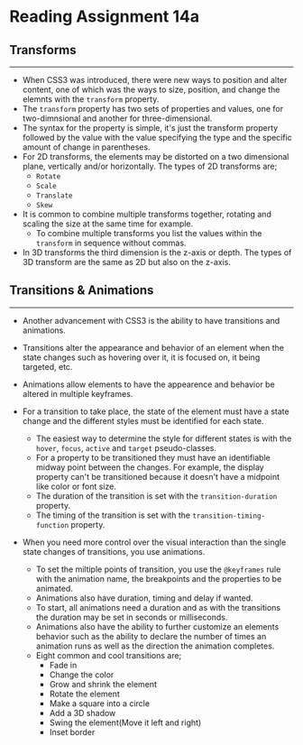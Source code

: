 # Reading Assignment 14a

## Transforms

---

- When CSS3 was introduced, there were new ways to position and alter content, one of which was the ways to size, position, and change the elemnts with the `transform` property.
- The `transform` property has two sets of properties and values, one for two-dimnsional and another for three-dimensional.
- The syntax for the property is simple, it's just the transform property followed by the value with the value specifying the type and the specific amount of change in parentheses.
- For 2D transforms, the elements may be distorted on a two dimensional plane, vertically and/or horizontally. The types of 2D transforms are;
  - `Rotate`
  - `Scale`
  - `Translate`
  - `Skew`
- It is common to combine multiple transforms together, rotating and scaling the size at the same time for example.
  - To combine multiple transforms you list the values within the `transform` in sequence without commas.
- In 3D transforms the third dimension is the z-axis or depth. The types of 3D transform are the same as 2D but also on the z-axis.

## Transitions & Animations

---

- Another advancement with CSS3 is the ability to have transitions and animations.
- Transitions alter the appearance and behavior of an element when the state changes such as hovering over it, it is focused on, it being targeted, etc.
- Animations allow elements to have the appearence and behavior be altered in multiple keyframes.

- For a transition to take place, the state of the element must have a state change and the different styles must be identified for each state.
  - The easiest way to determine the style for different states is with the `hover`, `focus`, `active` and `target` pseudo-classes.
  - For a property to be transitioned they must have an identifiable midway point between the changes. For example, the display property can't be transitioned because it doesn't have a midpoint like color or font size.
  - The duration of the transition is set with the `transition-duration` property.
  - The timing of the transition is set with the `transition-timing-function` property.
- When you need more control over the visual interaction than the single state changes of transitions, you use animations.
  - To set the miltiple points of transition, you use the `@keyframes` rule with the animation name, the breakpoints and the properties to be animated.
  - Animations also have duration, timing and delay if wanted.
  - To start, all animations need a duration and as with the transitions the duration may be set in seconds or milliseconds.
  - Animations also have the ability to further customize an elements behavior such as the ability to declare the number of times an animation runs as well as the direction the animation completes.
  - Eight common and cool transitions are;
    - Fade in
    - Change the color
    - Grow and shrink the element
    - Rotate the element
    - Make a square into a circle
    - Add a 3D shadow
    - Swing the element(Move it left and right)
    - Inset border
